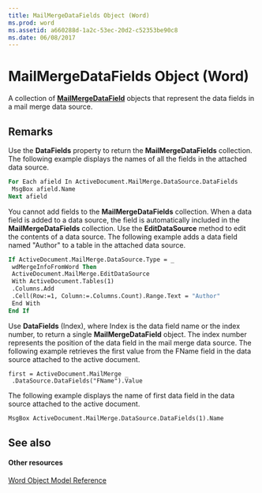 ```yaml
---
title: MailMergeDataFields Object (Word)
ms.prod: word
ms.assetid: a660288d-1a2c-53ec-20d2-c52353be90c8
ms.date: 06/08/2017
---
```



# MailMergeDataFields Object (Word)

A collection of  **[MailMergeDataField](mailmergedatafield-object-word.md)** objects that represent the data fields in a mail merge data source.


## Remarks

Use the  **DataFields** property to return the **MailMergeDataFields** collection. The following example displays the names of all the fields in the attached data source.


```vb
For Each afield In ActiveDocument.MailMerge.DataSource.DataFields 
 MsgBox afield.Name 
Next afield
```

You cannot add fields to the  **MailMergeDataFields** collection. When a data field is added to a data source, the field is automatically included in the **MailMergeDataFields** collection. Use the **EditDataSource** method to edit the contents of a data source. The following example adds a data field named "Author" to a table in the attached data source.




```vb
If ActiveDocument.MailMerge.DataSource.Type = _ 
 wdMergeInfoFromWord Then 
 ActiveDocument.MailMerge.EditDataSource 
 With ActiveDocument.Tables(1) 
 .Columns.Add 
 .Cell(Row:=1, Column:=.Columns.Count).Range.Text = "Author" 
 End With 
End If
```

Use  **DataFields** (Index), where Index is the data field name or the index number, to return a single **MailMergeDataField** object. The index number represents the position of the data field in the mail merge data source. The following example retrieves the first value from the FName field in the data source attached to the active document.




```
first = ActiveDocument.MailMerge _ 
 .DataSource.DataFields("FName").Value
```

The following example displays the name of first data field in the data source attached to the active document.




```vb
MsgBox ActiveDocument.MailMerge.DataSource.DataFields(1).Name
```


## See also


#### Other resources



[Word Object Model Reference](http://msdn.microsoft.com/library/be452561-b436-bb9b-6f94-3faa9a74a6fd%28Office.15%29.aspx)

